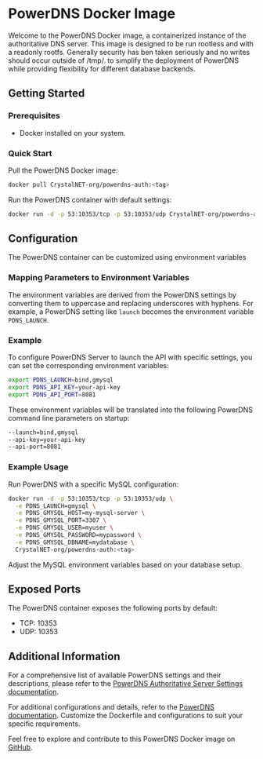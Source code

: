 # PowerDNS Docker Image

Welcome to the PowerDNS Docker image, a containerized instance of the authoritative DNS server.
This image is designed to be run rootless and with a readonly rootfs. Generally security has ben taken seriously and no writes should occur outside of /tmp/.
to simplify the deployment of PowerDNS while providing flexibility for different database backends.


## Getting Started

### Prerequisites
- Docker installed on your system.

### Quick Start
Pull the PowerDNS Docker image:

```bash
docker pull CrystalNET-org/powerdns-auth:<tag>
```

Run the PowerDNS container with default settings:

```bash
docker run -d -p 53:10353/tcp -p 53:10353/udp CrystalNET-org/powerdns-auth:<tag>
```

## Configuration

The PowerDNS container can be customized using environment variables

### Mapping Parameters to Environment Variables

The environment variables are derived from the PowerDNS settings by converting them to uppercase and replacing underscores with hyphens. For example, a PowerDNS setting like `launch` becomes the environment variable `PDNS_LAUNCH`.

### Example

To configure PowerDNS Server to launch the API with specific settings, you can set the corresponding environment variables:

```bash
export PDNS_LAUNCH=bind,gmysql
export PDNS_API_KEY=your-api-key
export PDNS_API_PORT=8081
```

These environment variables will be translated into the following PowerDNS command line parameters on startup:

```bash
--launch=bind,gmysql
--api-key=your-api-key
--api-port=8081
```

### Example Usage
Run PowerDNS with a specific MySQL configuration:

```bash
docker run -d -p 53:10353/tcp -p 53:10353/udp \
  -e PDNS_LAUNCH=gmysql \
  -e PDNS_GMYSQL_HOST=my-mysql-server \
  -e PDNS_GMYSQL_PORT=3307 \
  -e PDNS_GMYSQL_USER=myuser \
  -e PDNS_GMYSQL_PASSWORD=mypassword \
  -e PDNS_GMYSQL_DBNAME=mydatabase \
  CrystalNET-org/powerdns-auth:<tag>
```

Adjust the MySQL environment variables based on your database setup.

## Exposed Ports

The PowerDNS container exposes the following ports by default:
- TCP: 10353
- UDP: 10353

## Additional Information

For a comprehensive list of available PowerDNS settings and their descriptions, please refer to the [PowerDNS Authoritative Server Settings documentation](https://doc.powerdns.com/authoritative/settings.html).

For additional configurations and details, refer to the [PowerDNS documentation](https://doc.powerdns.com/). Customize the Dockerfile and configurations to suit your specific requirements.

Feel free to explore and contribute to this PowerDNS Docker image on [GitHub](https://github.com/your-username/powerdns-docker).
